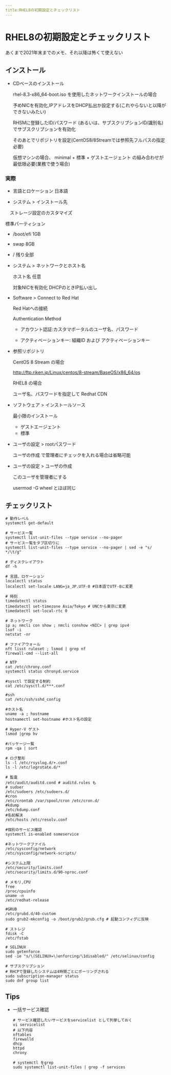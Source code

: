 ```yaml
---
title:RHEL8の初期設定とチェックリスト
---
```


# RHEL8の初期設定とチェックリスト

あくまで2021年末までのメモ、それ以降は怖くて使えない

## インストール

- CDベースのインストール

  rhel-8.3-x86_64-boot.iso を使用したネットワークインストールの場合

  予めNICを有効化,IPアドレスをDHCP払出か設定する(これやらないと以降ができないみたい)

  RHSMに登録したID/パスワード (あるいは、サブスクリプションID/識別名)でサブスクリプションを有効化

  そのあとでリポジトリを設定(CentOS8/8Streamでは参照先フルパスの指定必要)
  
  仮想マシンの場合、 minimal + 標準 + ゲストエージェント の組み合わせが最低限必要(業務で使う場合)

### 実際


- 言語とロケーション 日本語


- システム > インストール先　

　ストレージ設定のカスタマイズ

  標準パーティション
  - /boot/efi 1GB
  - swap 8GB
  - / 残り全部

- システム > ネットワークとホスト名

  ホスト名 任意

  対象NICを有効化 DHCPのときIP払い出し

- Software > Connect to Red Hat

  Red Hatへの接続

  Authentication Method

  - アカウント認証:カスタマポータルのユーザ名、パスワード

  - アクティベーションキー: 組織ID および アクティベーションキー

- 参照リポジトリ 
 
  CentOS 8 Stream の場合

  http://ftp.riken.jp/Linux/centos/8-stream/BaseOS/x86_64/os

  RHEL8 の場合

  ユーザ名、パスワードを指定して Redhat CDN

- ソフトウェア > インストールソース

  最小限のインストール

  - ゲストエージェント
  - 標準

- ユーザの設定 > rootパスワード

  ユーザの作成 で管理者にチェックを入れる場合は省略可能

- ユーザの設定 > ユーザの作成

  このユーザを管理者にする

  usermod -G wheel とほぼ同じ

## チェックリスト

```
# 動作レベル
systemctl get-default

# サービス一覧
systemctl list-unit-files --type service --no-pager
# サービス一覧をタブ区切りに
systemctl list-unit-files --type service --no-pager | sed -e "s/  */\t/g"

# ディスクレイアウト
df -h

# 言語、ロケーション
localectl status
localectl set-locale LANG=ja_JP.UTF-8 #日本語でUTF-8に変更

# 時刻
timedatectl status
timedatectl set-timezone Asia/Tokyo # UNCから東京に変更
timedatectl set-local-rtc 0

# ネットワーク
ip a; nmcli con show ; nmcli conshow <NIC> | grep ipv4
lsof -i 
netstat -nr

# ファイアウォール
nft lisst ruleset ; lsmod | grep nf
firewall-cmd --list-all

# NTP
cat /etc/chrony.conf
systemctl status chronyd.service

#sysctl で設定する制約
cat /etc/sysctl.d/***.conf

#ssh
cat /etc/ssh/sshd_config 

#ホスト名
uname -a ; hostname
hostnamectl set-hostname #ホスト名の設定

# Hyper-V ゲスト
lsmod |grep hv

#パッケージ一覧
rpm -qa | sort

# ログ整形
ls -l /etc/rsyslog.d/+.conf
ls -l /etc/logrotate.d/*

# 監査
/etc/audit/auditd.cond # auditd.rules も
# sudoer
/etc/sudoers /etc/sudoers.d/
#cron
/etc/crontab /var/spool/cron /etc/cron.d/
#kdump
/etc/kdump.conf
#名前解決
/etc/hosts /etc/resolv.conf

#個別のサービス確認
systemctl is-enabled someservice

#ネットワークファイル
/etc/sysconfig/network
/etc/sysconfig/network-scripts/

#システム上限
/etc/security/limits.conf
/etc/security/limits.d/90-nproc.conf

# メモリ,CPU
free
/proc/cpuinfo
uname -n
/etc/redhat-release

#GRUB
/etc/grubd.d/40-custom
sudo grub2-mkconfig -o /boot/grub2/grub.cfg # 起動コンフィグに反映

# ストレジ
fdisk -C 
/etc/fstab

# SELINUX
sudo getenforce
sed -ie "s/\(SELINUX=\)enforcing/\1disabled/" /etc/selinux/config 

# サブスクリプション
# RHCPで登録したシステムは4時間ごとにポーリングされる
sudo subscription-manager status
sudo dnf group list 
```

## Tips

- 一括サービス確認
  ```
  # サービス確認したいサービスをservicelist として列挙しておく
  vi servicelist 
  # 以下内容
  nftables
  firewalld
  dhcp
  httpd
  chrony 

  # systemctl をgrep
  sudo systemctl list-unit-files | grep -f services 
  ```

